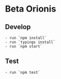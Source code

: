 # Beta Orionis

## Develop
    - run `npm install`
    - run `typings install`
    - run `npm start`

## Test

    - run `npm test`
